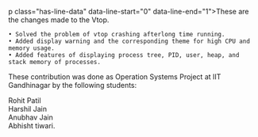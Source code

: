 p class="has-line-data" data-line-start="0" data-line-end="1">These are the changes made to the Vtop.</p>
<pre><code>• Solved the problem of vtop crashing afterlong time running.
• Added display warning and the corresponding theme for high CPU and memory usage.
• Added features of displaying process tree, PID, user, heap, and stack memory of processes.
</code></pre>
<p class="has-line-data" data-line-start="6" data-line-end="7">These contribution was done as Operation Systems Project at IIT Gandhinagar by the following students:</p>
<p class="has-line-data" data-line-start="8" data-line-end="12">Rohit Patil<br>
Harshil Jain<br>
Anubhav Jain<br>
Abhisht tiwari.</p>
